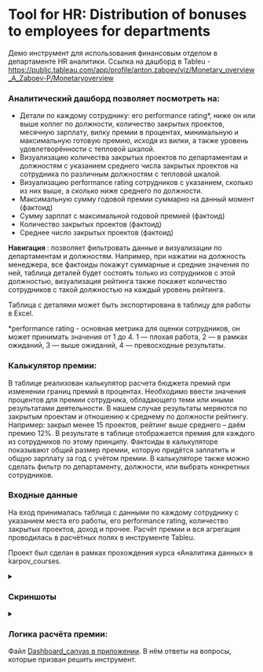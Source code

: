 # Tool for HR: Distribution of bonuses to employees for departments

Демо инструмент для использования финансовым отделом в департаменте HR аналитики. 
Ссылка на дашборд в Tableu - https://public.tableau.com/app/profile/anton.zaboev/viz/Monetary_overview_A_Zaboev-P/Monetaryoverview 

### Аналитический дашборд позволяет посмотреть на:
- Детали по каждому сотруднику: его performance rating*, ниже он или выше коллег по должности, количество закрытых проектов, месячную зарплату, вилку премии в процентах, минимальную и максимальную готовую премию, исходя из вилки, а также уровень удовлетворённости с тепловой шкалой.
- Визуализацию количества закрытых проектов по департаментам и должностям с указанием среднего числа закрытых проектов на сотрудника по различным должностям с тепловой шкалой.
- Визуализацию performance rating сотрудников с указанием, сколько из них выше, а сколько ниже среднего по должности.
- Максимальную сумму годовой премии суммарно на данный момент (фактоид)
- Сумму зарплат с максимальной годовой премией (фактоид)
- Количество закрытых проектов (фактоид)
- Среднее число закрытых проектов (фактоид)

<b>Навигация </b>: позволяет фильтровать данные и визуализации по департаментам и должностям. Например, при нажатии на должность менеджера, все фактоиды покажут суммарные и средние значения по ней, таблица деталей будет состоять только из сотрудников с этой должностью, визуализация рейтинга также покажет количество сотрудников с такой должностью на каждый уровень рейтинга.  

Таблица с деталями может быть экспортирована в таблицу для работы в Excel.

*performance rating - основная метрика для оценки сотрудников, он может принимать значения от 1 до 4. 1 — плохая работа, 2 — в рамках ожиданий, 3 — выше ожиданий, 4 — превосходные результаты. 

### Калькулятор премии:
В таблице реализован калькулятор расчета бюджета премий при изменении границ премий в процентах. 
Необходимо ввести значения процентов для премии сотрудника, обладающего теми или иными результатами деятельности. В нашем случае результаты меряются по закрытым проектам и отношению к среднему по должности рейтингу. 
Например: закрыл менее 15 проектов, рейтинг выше среднего – даём премию 12%. В результате в таблице отображается премия для каждого из сотрудников по этому принципу. 
Фактоиды в калькуляторе показывают общий размер премии, которую придётся заплатить и общую зарплату за год с учётом премии.
В калькуляторе также можно сделать фильтр по департаменту, должности, или выбрать конкретных сотрудников.

### Входные данные
На вход принималась таблица с данными по каждому сотруднику с указанием места его работы, его performance rating, количество закрытых проектов, доход и прочее. Расчёт премии и вся агрегация проводилась в расчётных полях в инструменте Tableu. 

Проект был сделан в рамках прохождения курса «Аналитика данных» в karpov_courses.

<details>
<summary><h3>Скриншоты</h3></summary>
  <br>
<img src="https://github.com/a-zaboev/Distribution_of_bonuses--BI_tool_for_HR/blob/main/Monetary_Screen_1.jpg" alt='Tableu screen' width='720''>
  <br> 
  _____________________________________________________________________________________________________
  <br> 
<img src="https://github.com/a-zaboev/Distribution_of_bonuses--BI_tool_for_HR/blob/main/Monetary_Screen_2.jpg" alt='Tableu screen' width='720''>
  <br> 
  _____________________________________________________________________________________________________
  <br> 
<img src="https://github.com/a-zaboev/Distribution_of_bonuses--BI_tool_for_HR/blob/main/Monetary_Screen_3.jpg" alt='Tableu screen' width='720''>
</details>

<details>
<summary><h3>Логика расчёта премии:</h3></summary>
<br>
По performance rating определяется процент зарплаты. Рейтинг сотрудника ниже среднего - 5-10% премию от годового дохода, выше среднего - 10-20%. Сотрудники с рейтингом 1 не премируются.
Сотрудники, выполнившие 15 проектов или больше, получают 8-10% при performance rating ниже среднего и 15-20% при выше среднего. Менее 15 и рейтинг выше среднего - 10-15%, менее 15 и рейтинг ниже среднего - 5-8%.
</details>
Файл <a href='https://github.com/a-zaboev/Distribution_of_bonuses--BI_tool_for_HR/blob/main/Dashboard_Canvas_Monetary_A_Zaboev.pptx'>Dashboard_canvas в приложении</a>. В нём ответы на вопросы, которые призван решить инструмент.



